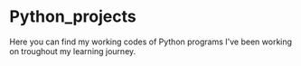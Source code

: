 # Python_projects

Here you can find my working codes of Python programs I've been working on troughout my learning journey.
